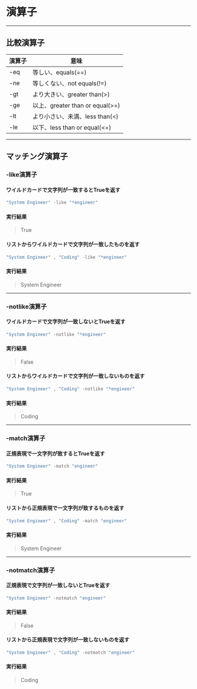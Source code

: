 # 演算子

---

## 比較演算子

| 演算子 | 意味                            |
| ------ | ------------------------------- |
| -eq    | 等しい、equals(==)              |
| -ne    | 等しくない、not equals(!=)      |
| -gt    | より大きい、greater than(>)     |
| -ge    | 以上、greater than or equal(>=) |
| -lt    | より小さい、未満、less than(<)  |
| -le    | 以下、less than or equal(<=)    |

---

## マッチング演算子

### -like演算子

#### ワイルドカードで文字列が一致するとTrueを返す

```PowerShell
"System Engineer" -like "*engineer"
```
#### 実行結果

> True

#### リストからワイルドカードで文字列が一致したものを返す

```PowerShell
"System Engineer" , "Coding" -like "*engineer"
```
#### 実行結果

> System Engineer

---

### -notlike演算子

#### ワイルドカードで文字列が一致しないとTrueを返す

```PowerShell
"System Engineer" -notlike "*engineer"
```

#### 実行結果

> False

#### リストからワイルドカードで文字列が一致しないものを返す

```PowerShell
"System Engineer" , "Coding" -notlike "*engineer"
```

#### 実行結果

> Coding

---

### -match演算子

#### 正規表現で一文字列が致するとTrueを返す

```PowerShell
"System Engineer" -match "engineer"
```

#### 実行結果

> True

#### リストから正規表現で一文字列が致するものを返す

```PowerShell
"System Engineer" , "Coding" -match "engineer"
```

#### 実行結果

> System Engineer

---

### -notmatch演算子

#### 正規表現で文字列が一致しないとTrueを返す

```PowerShell
"System Engineer" -notmatch "engineer"
```

#### 実行結果

> False

#### リストから正規表現で文字列が一致しないものを返す

```PowerShell
"System Engineer" , "Coding" -notmatch "engineer"
```

#### 実行結果

> Coding
